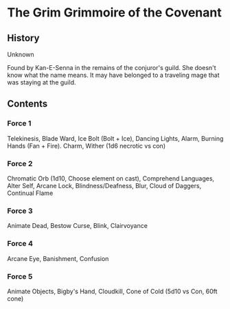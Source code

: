 # The Grim Grimmoire of the Covenant

## History

Unknown

Found by Kan-E-Senna in the remains of the conjuror's guild. She doesn't know what the name means. It may have belonged to a traveling mage that was staying at the guild.

## Contents
### Force 1
Telekinesis, Blade Ward, Ice Bolt (Bolt + Ice), Dancing Lights, Alarm, Burning Hands (Fan + Fire). Charm, Wither (1d6 necrotic vs con)

### Force 2
Chromatic Orb (1d10, Choose element on cast), Comprehend Languages, Alter Self, Arcane Lock, Blindness/Deafness, Blur, Cloud of Daggers, Continual Flame

### Force 3
Animate Dead, Bestow Curse, Blink, Clairvoyance

### Force 4
Arcane Eye, Banishment, Confusion

### Force 5
Animate Objects, Bigby's Hand, Cloudkill, Cone of Cold (5d10 vs Con, 60ft cone)
